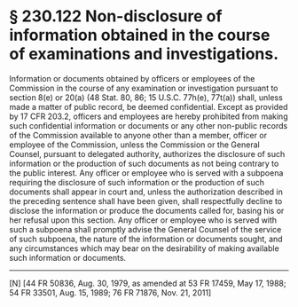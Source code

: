 # § 230.122   Non-disclosure of information obtained in the course of examinations and investigations.

Information or documents obtained by officers or employees of the Commission in the course of any examination or investigation pursuant to section 8(e) or 20(a) (48 Stat. 80, 86; 15 U.S.C. 77h(e), 77t(a)) shall, unless made a matter of public record, be deemed confidential. Except as provided by 17 CFR 203.2, officers and employees are hereby prohibited from making such confidential information or documents or any other non-public records of the Commission available to anyone other than a member, officer or employee of the Commission, unless the Commission or the General Counsel, pursuant to delegated authority, authorizes the disclosure of such information or the production of such documents as not being contrary to the public interest. Any officer or employee who is served with a subpoena requiring the disclosure of such information or the production of such documents shall appear in court and, unless the authorization described in the preceding sentence shall have been given, shall respectfully decline to disclose the information or produce the documents called for, basing his or her refusal upon this section. Any officer or employee who is served with such a subpoena shall promptly advise the General Counsel of the service of such subpoena, the nature of the information or documents sought, and any circumstances which may bear on the desirability of making available such information or documents.



---

[N] [44 FR 50836, Aug. 30, 1979, as amended at 53 FR 17459, May 17, 1988; 54 FR 33501, Aug. 15, 1989; 76 FR 71876, Nov. 21, 2011] 




